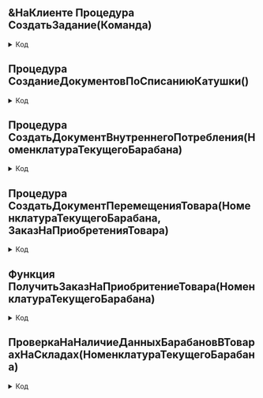 
## &НаКлиенте Процедура СоздатьЗадание(Команда)

<details>
<summary> Код </summary>
  
	Если Не БезУпаковкиДляБухт И Не НовыйПаллет И ДоступныеПаллеты.Пустая() И  (Элементы.ГруппаУпаковок.Видимость) Тогда
		Сообщить("Необходимо выбрать упаковку");
	ИначеЕсли Не БезУпаковкиДляБухт И НовыйПаллет И КоличествоУпаковок < 1 тогда
		Сообщить("Количество упаковок не задано");
	Иначе
		Режим = РежимДиалогаВопрос.ДаНет;   
		стрВопрос  = СтрШаблон("Вы готовы создать %1 этикеток (%2 %3 [%4]) для %5%6?",
			Формат(НарезкаКоличество,"ЧДЦ=0"),Формат(НарезкаВсего,"ЧДЦ=3"),Строка(ЕдИзм),Строка(ТараНамотки),Строка(НарезкаНоменклатура),
		?(ТолКоличество = 0,"",СтрШаблон(" и %1 этикеток толеранса (%2 %3 [%4])?",
			Формат(ТолКоличество,"ЧДЦ=0"),Формат(ТолВсего,"ЧДЦ=3"),Строка(ТолЕдИзм),Строка(ТолТараНамотки))));		
		
		Ответ = Вопрос(стрВопрос, Режим, 0);
		Если Ответ = КодВозвратаДиалога.Да Тогда
			СоздатьЗаданияИУпаковки(); 
			Элементы.ГруппаНарезки.Видимость = Ложь;
		Иначе 
			Элементы.ГруппаНарезки.Видимость = Истина;
		КонецЕсли;
	КонецЕсли; 
	
	//+Минайкин Н. 20.03.24
	СозданиеДокументовПоСписаниюКатушки();	
	//-Минайкин Н. 20.03.24                
	
</details>

## Процедура СозданиеДокументовПоСписаниюКатушки()

<details>
<summary> Код </summary>
  
	УстановитьПривилегированныйРежим(Истина);
	Если    ДиаметрБарабана = Перечисления.Тара.Б8 
		Или ДиаметрБарабана = Перечисления.Тара.Б10
		Или ДиаметрБарабана = Перечисления.Тара.Б12
		Или ДиаметрБарабана = Перечисления.Тара.Б14
		Или ДиаметрБарабана = Перечисления.Тара.Б16
		Или ДиаметрБарабана = Перечисления.Тара.Б18
		Или ДиаметрБарабана = Перечисления.Тара.Б20
		Или ДиаметрБарабана = Перечисления.Тара.Б22 Тогда
		
		НоменклатураТекущегоБарабана = Справочники.Номенклатура.НайтиПоНаименованию("Комплект кабельных барабанов № " + СтрЗаменить(Строка(ДиаметрБарабана), "Б", ""));
		
		Если ПроверкаНаНаличиеДанныхБарабановВТоварахНаСкладах(НоменклатураТекущегоБарабана) Тогда
			
			ЗаказНаПриобретенияТовара = ПолучитьЗаказНаПриобритениеТовара(НоменклатураТекущегоБарабана);
			
			Если ЗаказНаПриобретенияТовара = Неопределено Тогда
				Сообщить("Для номенклатурной позиции " + Строка(НоменклатураТекущегоБарабана) + " не завёдено приобретение товаров и услуг");			
			Иначе 		
				СоздатьДокументПеремещенияТовара(НоменклатураТекущегоБарабана, ЗаказНаПриобретенияТовара);
				
				СоздатьДокументВнутреннегоПотребления(НоменклатураТекущегоБарабана);
			КонецЕсли; 
			
		Иначе
			СоздатьДокументВнутреннегоПотребления(НоменклатураТекущегоБарабана);
		КонецЕсли;
	КонецЕсли;
	УстановитьПривилегированныйРежим(Ложь);
	                     
</details>

## Процедура СоздатьДокументВнутреннегоПотребления(НоменклатураТекущегоБарабана)

<details>
<summary> Код </summary>
  
	НовыйДокументПотребления = Документы.ВнутреннееПотребление.СоздатьДокумент();
	
	НовыйДокументПотребления.Дата = ТекущаяДата() + 1;
	
	НовыйДокументПотребления.ХозяйственнаяОперация = Перечисления.ХозяйственныеОперации.СписаниеТоваровПоТребованию;
	НовыйДокументПотребления.Организация           = Справочники.Организации.НайтиПоНаименованию("КЗ ""ЭКСПЕРТ-КАБЕЛЬ""");
	НовыйДокументПотребления.Подразделение         = Справочники.СтруктураПредприятия.НайтиПоНаименованию("Производство");
	НовыйДокументПотребления.Склад                 = Справочники.Склады.НайтиПоНаименованию("Склад НЗП УГП");
	НовыйДокументПотребления.Ответственный         = Пользователи.ТекущийПользователь();
	
	НоваяСтрокаТЧ = НовыйДокументПотребления.Товары.Добавить();
	
	НоваяСтрокаТЧ.Номенклатура       = НоменклатураТекущегоБарабана;
	НоваяСтрокаТЧ.КоличествоУпаковок = Число(1);
	НоваяСтрокаТЧ.Упаковка           = Справочники.УпаковкиЕдиницыИзмерения.НайтиПоНаименованию("Шт"); 
	НоваяСтрокаТЧ.СтатьяРасходов     = ПланыВидовХарактеристик.СтатьиРасходов.НайтиПоНаименованию("Вспомогательные материалы (счет 26)"); 
	
	НовыйДокументПотребления.Записать(РежимЗаписиДокумента.Проведение);
	                     
</details>

## Процедура СоздатьДокументПеремещенияТовара(НоменклатураТекущегоБарабана, ЗаказНаПриобретенияТовара)

<details>
<summary> Код </summary>
  
	НовыйДокументПеремещенииТовара = Документы.ПеремещениеТоваров.СоздатьДокумент(); 
	
	НовыйДокументПеремещенииТовара.Заполнить(ЗаказНаПриобретенияТовара); 
	
	НовыйДокументПеремещенииТовара.Дата = ТекущаяДата(); 
	
	НовыйДокументПеремещенииТовара.ДокументОснование = ЗаказНаПриобретенияТовара; 
	
	НовыйДокументПеремещенииТовара.СкладПолучатель  = Справочники.Склады.НайтиПоНаименованию("Склад НЗП УГП"); 
	НовыйДокументПеремещенииТовара.СкладОтправитель = Справочники.Склады.НайтиПоНаименованию("Склад непроизводственных материалов");
	НовыйДокументПеремещенииТовара.Организация      = Справочники.Организации.НайтиПоНаименованию("КЗ ""ЭКСПЕРТ-КАБЕЛЬ""");
	НовыйДокументПеремещенииТовара.Дп_Отправил      = Пользователи.ТекущийПользователь();
	НовыйДокументПеремещенииТовара.Дп_Получил       = Пользователи.ТекущийПользователь(); 
	
	НоваяСтрокаТЧ = НовыйДокументПеремещенииТовара.Товары.Добавить();
	
	НоваяСтрокаТЧ.Номенклатура       = НоменклатураТекущегоБарабана;
	НоваяСтрокаТЧ.КоличествоУпаковок = Число(1);
	НоваяСтрокаТЧ.Упаковка           = Справочники.УпаковкиЕдиницыИзмерения.НайтиПоНаименованию("Шт");  	
	
	НовыйДокументПеремещенииТовара.Записать(РежимЗаписиДокумента.Проведение);
 
</details>

## Функция ПолучитьЗаказНаПриобритениеТовара(НоменклатураТекущегоБарабана)

<details>
<summary> Код </summary>
  
	Запрос = Новый Запрос;
	Запрос.Текст = 
	"ВЫБРАТЬ
	|	ПриобретениеТоваровУслуг.Ссылка КАК Ссылка
	|ИЗ
	|	Документ.ПриобретениеТоваровУслуг КАК ПриобретениеТоваровУслуг
	|ГДЕ
	|	ПриобретениеТоваровУслуг.Товары.Номенклатура = &Номенклатура
	|	И ПриобретениеТоваровУслуг.Дата >= &Дата";
	
	Запрос.УстановитьПараметр("Номенклатура", НоменклатураТекущегоБарабана);
	Запрос.УстановитьПараметр("Дата", ДобавитьМесяц(ТекущаяДата(), -3));
	
	РезультатЗапроса = Запрос.Выполнить();
	
	ВыборкаДетальныеЗаписи = РезультатЗапроса.Выбрать();
	
	Пока ВыборкаДетальныеЗаписи.Следующий() Цикл
		
		Отбор = Новый Структура();
		
		Отбор.Вставить("Номенклатура", НоменклатураТекущегоБарабана);
		
		НайденноеЗначение = ВыборкаДетальныеЗаписи.Ссылка.Товары.НайтиСтроки(Отбор);
		
		Запрос2 = Новый Запрос;
		Запрос2.Текст = 
		"ВЫБРАТЬ
		|	СвязанныеДокументы.Ссылка КАК Ссылка
		|ИЗ
		|	КритерийОтбора.СвязанныеДокументы(&Значение) КАК СвязанныеДокументы
		|ГДЕ
		|   ТИПЗНАЧЕНИЯ(СвязанныеДокументы.Ссылка) = &ТипСсылки";
		
		Запрос2.УстановитьПараметр("Значение", ВыборкаДетальныеЗаписи.Ссылка);   
		Запрос2.УстановитьПараметр("ТипСсылки", Тип("ДокументСсылка.ПеремещениеТоваров"));
		
		РезультатЗапроса2 = Запрос2.Выполнить();
		
		ВыборкаДетальныеЗаписи2 = РезультатЗапроса2.Выбрать();
		
		КоличествоЗаказовНаПеремещениеСДаннымБарабаном = Новый Массив;
		
		Пока ВыборкаДетальныеЗаписи2.Следующий() Цикл
			
			Для каждого ТЧТоваров из ВыборкаДетальныеЗаписи2.Ссылка.Товары Цикл
				
				Если СтрНайти(ТЧТоваров.Номенклатура, НоменклатураТекущегоБарабана) Тогда
					КоличествоЗаказовНаПеремещениеСДаннымБарабаном.Добавить(ВыборкаДетальныеЗаписи2.Ссылка);
					Прервать;
				КонецЕсли;
				
			КонецЦикла;
			
		КонецЦикла;
		
		Если НайденноеЗначение[0].КоличествоУпаковок - КоличествоЗаказовНаПеремещениеСДаннымБарабаном.Количество() > 0 Тогда 
			Возврат ВыборкаДетальныеЗаписи.Ссылка;
		КонецЕсли;
		
	КонецЦикла;
	
	Возврат Неопределено;
	                     
</details>

## ПроверкаНаНаличиеДанныхБарабановВТоварахНаСкладах(НоменклатураТекущегоБарабана)

<details>
<summary> Код </summary>
  
	Запрос = Новый Запрос;
	Запрос.Текст = 
		"ВЫБРАТЬ
		|	ТоварыНаСкладахОстаткиИОбороты.Склад КАК Склад,
		|	ТоварыНаСкладахОстаткиИОбороты.Номенклатура КАК Номенклатура,
		|	ТоварыНаСкладахОстаткиИОбороты.ВНаличииНачальныйОстаток КАК ВНаличииНачальныйОстаток,
		|	ТоварыНаСкладахОстаткиИОбороты.ВНаличииКонечныйОстаток КАК ВНаличииКонечныйОстаток,
		|	ТоварыНаСкладахОстаткиИОбороты.ВНаличииПриход КАК ВНаличииПриход,
		|	ТоварыНаСкладахОстаткиИОбороты.ВНаличииРасход КАК ВНаличииРасход
		|ИЗ
		|	РегистрНакопления.ТоварыНаСкладах.ОстаткиИОбороты КАК ТоварыНаСкладахОстаткиИОбороты
		|ГДЕ
		|	ТоварыНаСкладахОстаткиИОбороты.Номенклатура = &Номенклатура
		|	И ТоварыНаСкладахОстаткиИОбороты.Склад = &Склад";
	
	Запрос.УстановитьПараметр("Номенклатура", НоменклатураТекущегоБарабана);
	Запрос.УстановитьПараметр("Склад",  Справочники.Склады.НайтиПоНаименованию("Склад НЗП УГП"));
	
	РезультатЗапроса = Запрос.Выполнить();                                                   
	
	ВыборкаДетальныеЗаписи = РезультатЗапроса.Выбрать();
	
	Пока ВыборкаДетальныеЗаписи.Следующий() Цикл
		
		Если ВыборкаДетальныеЗаписи.ВНаличииКонечныйОстаток = 0 Тогда
			Возврат Истина;
		Иначе
			Возврат Ложь;
		КонецЕсли;
		
	КонецЦикла;
 
</details>
